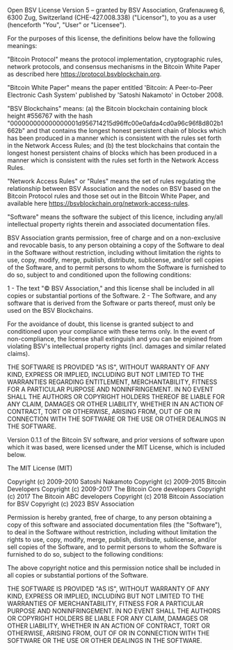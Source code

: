 Open BSV License Version 5 – granted by BSV Association, Grafenauweg 6, 6300
Zug, Switzerland (CHE-427.008.338) ("Licensor"), to you as a user (henceforth
"You", "User" or "Licensee").

For the purposes of this license, the definitions below have the following
meanings:

"Bitcoin Protocol" means the protocol implementation, cryptographic rules,
network protocols, and consensus mechanisms in the Bitcoin White Paper as
described here https://protocol.bsvblockchain.org.

"Bitcoin White Paper" means the paper entitled 'Bitcoin: A Peer-to-Peer
Electronic Cash System' published by 'Satoshi Nakamoto' in October 2008.

"BSV Blockchains" means:
  (a) the Bitcoin blockchain containing block height #556767 with the hash
      "000000000000000001d956714215d96ffc00e0afda4cd0a96c96f8d802b1662b" and
      that contains the longest honest persistent chain of blocks which has been
      produced in a manner which is consistent with the rules set forth in the
      Network Access Rules; and
  (b) the test blockchains that contain the longest honest persistent chains of
      blocks which has been produced in a manner which is consistent with the
      rules set forth in the Network Access Rules.

"Network Access Rules" or "Rules" means the set of rules regulating the
relationship between BSV Association and the nodes on BSV based on the Bitcoin
Protocol rules and those set out in the Bitcoin White Paper, and available here
https://bsvblockchain.org/network-access-rules.

"Software" means the software the subject of this licence, including any/all
intellectual property rights therein and associated documentation files.

BSV Association grants permission, free of charge and on a non-exclusive and
revocable basis, to any person obtaining a copy of the Software to deal in the
Software without restriction, including without limitation the rights to use,
copy, modify, merge, publish, distribute, sublicense, and/or sell copies of the
Software, and to permit persons to whom the Software is furnished to do so,
subject to and conditioned upon the following conditions:

1 - The text "© BSV Association," and this license shall be included in all
copies or substantial portions of the Software.
2 - The Software, and any software that is derived from the Software or parts
thereof, must only be used on the BSV Blockchains.

For the avoidance of doubt, this license is granted subject to and conditioned
upon your compliance with these terms only. In the event of non-compliance, the
license shall extinguish and you can be enjoined from violating BSV's
intellectual property rights (incl. damages and similar related claims).

THE SOFTWARE IS PROVIDED "AS IS", WITHOUT WARRANTY OF ANY KIND, EXPRESS OR
IMPLIED, INCLUDING BUT NOT LIMITED TO THE WARRANTIES REGARDING ENTITLEMENT,
MERCHANTABILITY, FITNESS FOR A PARTICULAR PURPOSE AND NONINFRINGEMENT. IN NO
EVENT SHALL THE AUTHORS OR COPYRIGHT HOLDERS THEREOF BE LIABLE FOR ANY CLAIM,
DAMAGES OR OTHER LIABILITY, WHETHER IN AN ACTION OF CONTRACT, TORT OR OTHERWISE,
ARISING FROM, OUT OF OR IN CONNECTION WITH THE SOFTWARE OR THE USE OR OTHER
DEALINGS IN THE SOFTWARE.

Version 0.1.1 of the Bitcoin SV software, and prior versions of software upon
which it was based, were licensed under the MIT License, which is included below.

The MIT License (MIT)

Copyright (c) 2009-2010 Satoshi Nakamoto
Copyright (c) 2009-2015 Bitcoin Developers
Copyright (c) 2009-2017 The Bitcoin Core developers
Copyright (c) 2017 The Bitcoin ABC developers
Copyright (c) 2018 Bitcoin Association for BSV
Copyright (c) 2023 BSV Association

Permission is hereby granted, free of charge, to any person obtaining a copy of
this software and associated documentation files (the "Software"), to deal in
the Software without restriction, including without limitation the rights to
use, copy, modify, merge, publish, distribute, sublicense, and/or sell copies of
the Software, and to permit persons to whom the Software is furnished to do so,
subject to the following conditions:

The above copyright notice and this permission notice shall be included in all
copies or substantial portions of the Software.

THE SOFTWARE IS PROVIDED "AS IS", WITHOUT WARRANTY OF ANY KIND, EXPRESS OR
IMPLIED, INCLUDING BUT NOT LIMITED TO THE WARRANTIES OF MERCHANTABILITY, FITNESS
FOR A PARTICULAR PURPOSE AND NONINFRINGEMENT. IN NO EVENT SHALL THE AUTHORS OR
COPYRIGHT HOLDERS BE LIABLE FOR ANY CLAIM, DAMAGES OR OTHER LIABILITY, WHETHER
IN AN ACTION OF CONTRACT, TORT OR OTHERWISE, ARISING FROM, OUT OF OR IN
CONNECTION WITH THE SOFTWARE OR THE USE OR OTHER DEALINGS IN THE SOFTWARE.